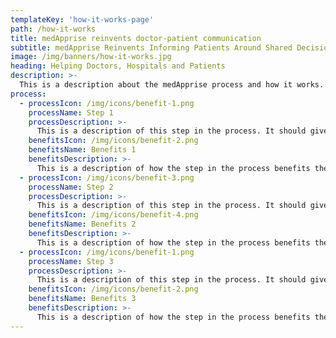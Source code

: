 ```yaml
---
templateKey: 'how-it-works-page'
path: /how-it-works
title: medApprise reinvents doctor-patient communication
subtitle: medApprise Reinvents Informing Patients Around Shared Decision Making
image: /img/banners/how-it-works.jpg
heading: Helping Doctors, Hospitals and Patients
description: >-
  This is a description about the medApprise process and how it works. It's really important to be able to explain the process in a way that makes sense to doctors. One big fear that we have is that doctors are not very open to the suggestion that something in their practice could be improved so it's important to be very careful in the way that we word things.
process:
  - processIcon: /img/icons/benefit-1.png
    processName: Step 1
    processDescription: >-
      This is a description of this step in the process. It should give the users an idea of how the process works.
    benefitsIcon: /img/icons/benefit-2.png
    benefitsName: Benefits 1
    benefitsDescription: >-
      This is a description of how the step in the process benefits the stakeholders (doctors, patients, hospitals, etc.)
  - processIcon: /img/icons/benefit-3.png
    processName: Step 2
    processDescription: >-
      This is a description of this step in the process. It should give the users an idea of how the process works.
    benefitsIcon: /img/icons/benefit-4.png
    benefitsName: Benefits 2
    benefitsDescription: >-
      This is a description of how the step in the process benefits the stakeholders (doctors, patients, hospitals, etc.)
  - processIcon: /img/icons/benefit-1.png
    processName: Step 3
    processDescription: >-
      This is a description of this step in the process. It should give the users an idea of how the process works.
    benefitsIcon: /img/icons/benefit-2.png
    benefitsName: Benefits 3
    benefitsDescription: >-
      This is a description of how the step in the process benefits the stakeholders (doctors, patients, hospitals, etc.)
---
```


